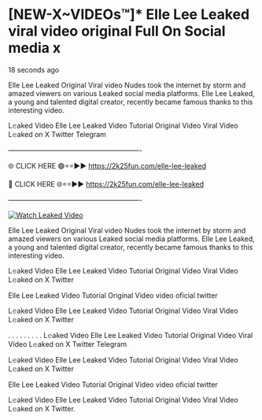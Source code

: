# [NEW-X~VIDEOs™]* Elle Lee Leaked viral video original Full On Social media x

18 seconds ago

Elle Lee Leaked Original Viral video Nudes took the internet by storm and amazed viewers on various Leaked social media platforms. Elle Lee Leaked, a young and talented digital creator, recently became famous thanks to this interesting video.

L𝚎aked Video Elle Lee Leaked Video Tutorial Original Video Viral Video L𝚎aked on X Twitter Telegram

———————————————————-

🌐 CLICK HERE 🟢==►► https://2k25fun.com/elle-lee-leaked

🔴 CLICK HERE 🌐==►► https://2k25fun.com/elle-lee-leaked

———————————————————-

[![Watch Leaked Video](https://miro.medium.com/v2/resize:fit:828/format:webp/1*cilzJN44JGOrTw9NJCrNHA.gif "Watch Leaked Video")](https://2k25fun.com/elle-lee-leaked)

Elle Lee Leaked Original Viral video Nudes took the internet by storm and amazed viewers on various Leaked social media platforms. Elle Lee Leaked, a young and talented digital creator, recently became famous thanks to this interesting video.

L𝚎aked Video Elle Lee Leaked Video Tutorial Original Video Viral Video L𝚎aked on X Twitter

Elle Lee Leaked Video Tutorial Original Video video oficial twitter

L𝚎aked Video Elle Lee Leaked Video Tutorial Original Video Viral Video L𝚎aked on X Twitter

. . . . . . . . . L𝚎aked Video Elle Lee Leaked Video Tutorial Original Video Viral Video L𝚎aked on X Twitter Telegram

L𝚎aked Video Elle Lee Leaked Video Tutorial Original Video Viral Video L𝚎aked on X Twitter

Elle Lee Leaked Video Tutorial Original Video video oficial twitter

L𝚎aked Video Elle Lee Leaked Video Tutorial Original Video Viral Video L𝚎aked on X Twitter.